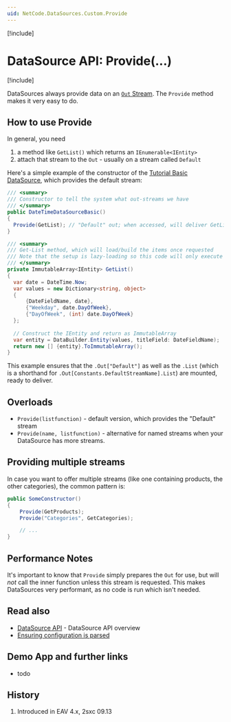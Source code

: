 ```yaml
---
uid: NetCode.DataSources.Custom.Provide
---
```


[!include[](_obsolete-docs.md)]

# DataSource API: Provide(...)

[!include[](~/pages/basics/stack/_shared-float-summary.md)]
<style> .context-box-summary .datasource-custom { visibility: visible; } </style>

DataSources always provide data on an [`Out` Stream](xref:NetCode.DataSources.Custom.StreamsOut). The `Provide` method makes it very easy to do. 

## How to use Provide

In general, you need

1. a method like `GetList()` which returns an `IEnumerable<IEntity>`
1. attach that stream to the `Out` - usually on a stream called `Default`

Here's a simple example of the constructor of the [Tutorial Basic DataSource](xref:NetCode.DataSources.Custom.TutorialBasic.Basic), which provides the default stream: 

```cs
/// <summary>
/// Constructor to tell the system what out-streams we have
/// </summary>
public DateTimeDataSourceBasic()
{
  Provide(GetList); // "Default" out; when accessed, will deliver GetList
}

/// <summary>
/// Get-List method, which will load/build the items once requested 
/// Note that the setup is lazy-loading so this code will only execute when used
/// </summary>
private ImmutableArray<IEntity> GetList()
{
  var date = DateTime.Now;
  var values = new Dictionary<string, object>
  {
      {DateFieldName, date},
      {"Weekday", date.DayOfWeek},
      {"DayOfWeek", (int) date.DayOfWeek}
  };
  
  // Construct the IEntity and return as ImmutableArray
  var entity = DataBuilder.Entity(values, titleField: DateFieldName);
  return new [] {entity}.ToImmutableArray();
}

```
This example ensures that the `.Out["Default"]` as well as the `.List` (which is a shorthand for `.Out[Constants.DefaultStreamName].List`) are mounted, ready to deliver.

## Overloads

* `Provide(listfunction)` - default version, which provides the "Default" stream
* `Provide(name, listfunction)` - alternative for named streams when your DataSource has more streams. 

## Providing multiple streams
In case you want to offer multiple streams (like one containing products, the other categories), the common pattern is:

```cs
public SomeConstructor()
{
    Provide(GetProducts);
    Provide("Categories", GetCategories);

    // ...
}
```

## Performance Notes

It's important to know that `Provide` simply prepares the `Out` for use, but will _not_ call the inner function unless this stream is requested. This makes DataSources very performant, as no code is run which isn't needed.

## Read also

* [DataSource API](xref:NetCode.DataSources.Custom.Api) - DataSource API overview
* [Ensuring configuration is parsed](xref:NetCode.DataSources.Custom.ConfigurationParse)

## Demo App and further links

* todo

## History

1. Introduced in EAV 4.x, 2sxc 09.13
